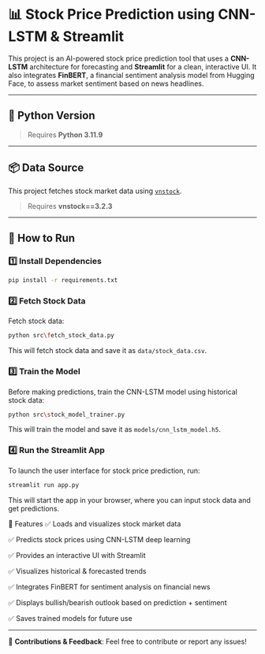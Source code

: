 # 📊 Stock Price Prediction using CNN-LSTM & Streamlit

This project is an AI-powered stock price prediction tool that uses a **CNN-LSTM** architecture for forecasting and **Streamlit** for a clean, interactive UI. It also integrates **FinBERT**, a financial sentiment analysis model from Hugging Face, to assess market sentiment based on news headlines.

---

## 🐍 Python Version

> Requires **Python 3.11.9**

---

## 📦 Data Source

This project fetches stock market data using [`vnstock`](https://github.com/thinh-vu/vnstock).

> Requires **vnstock==3.2.3**

---

## 🚀 How to Run

### 1️⃣ Install Dependencies
```sh
pip install -r requirements.txt
```
### 2️⃣ Fetch Stock Data
Fetch stock data:
```sh
python src\fetch_stock_data.py
```
This will fetch stock data and save it as `data/stock_data.csv`.

### 3️⃣ Train the Model
Before making predictions, train the CNN-LSTM model using historical stock data:
```sh
python src\stock_model_trainer.py
```
This will train the model and save it as `models/cnn_lstm_model.h5`.

### 4️⃣ Run the Streamlit App
To launch the user interface for stock price prediction, run:
```sh
streamlit run app.py
```
This will start the app in your browser, where you can input stock data and get predictions.

🧠 Features
✅ Loads and visualizes stock market data

✅ Predicts stock prices using CNN-LSTM deep learning

✅ Provides an interactive UI with Streamlit

✅ Visualizes historical & forecasted trends

✅ Integrates FinBERT for sentiment analysis on financial news

✅ Displays bullish/bearish outlook based on prediction + sentiment

✅ Saves trained models for future use

---
🔗 **Contributions & Feedback**: Feel free to contribute or report any issues!
